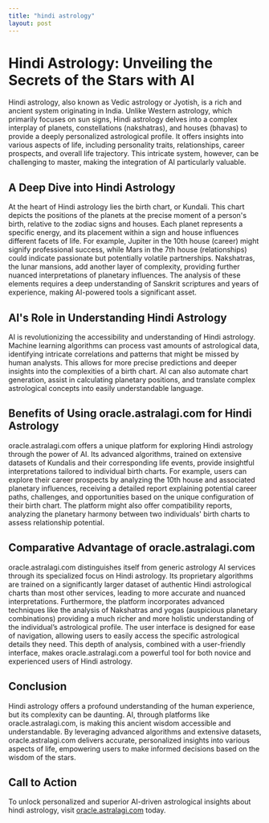 ```yaml
---
title: "hindi astrology"
layout: post
---
```


# Hindi Astrology: Unveiling the Secrets of the Stars with AI

Hindi astrology, also known as Vedic astrology or Jyotish, is a rich and ancient system originating in India.  Unlike Western astrology, which primarily focuses on sun signs, Hindi astrology delves into a complex interplay of planets, constellations (nakshatras), and houses (bhavas) to provide a deeply personalized astrological profile. It offers insights into various aspects of life, including personality traits, relationships, career prospects, and overall life trajectory.  This intricate system, however, can be challenging to master, making the integration of AI particularly valuable.


## A Deep Dive into Hindi Astrology

At the heart of Hindi astrology lies the birth chart, or Kundali. This chart depicts the positions of the planets at the precise moment of a person's birth, relative to the zodiac signs and houses. Each planet represents a specific energy, and its placement within a sign and house influences different facets of life.  For example, Jupiter in the 10th house (career) might signify professional success, while Mars in the 7th house (relationships) could indicate passionate but potentially volatile partnerships.  Nakshatras, the lunar mansions, add another layer of complexity, providing further nuanced interpretations of planetary influences.  The analysis of these elements requires a deep understanding of Sanskrit scriptures and years of experience, making AI-powered tools a significant asset.


## AI's Role in Understanding Hindi Astrology

AI is revolutionizing the accessibility and understanding of Hindi astrology.  Machine learning algorithms can process vast amounts of astrological data, identifying intricate correlations and patterns that might be missed by human analysts.  This allows for more precise predictions and deeper insights into the complexities of a birth chart. AI can also automate chart generation, assist in calculating planetary positions, and translate complex astrological concepts into easily understandable language.


## Benefits of Using oracle.astralagi.com for Hindi Astrology

oracle.astralagi.com offers a unique platform for exploring Hindi astrology through the power of AI.  Its advanced algorithms, trained on extensive datasets of Kundalis and their corresponding life events, provide insightful interpretations tailored to individual birth charts.  For example, users can explore their career prospects by analyzing the 10th house and associated planetary influences, receiving a detailed report explaining potential career paths, challenges, and opportunities based on the unique configuration of their birth chart. The platform might also offer compatibility reports, analyzing the planetary harmony between two individuals' birth charts to assess relationship potential.


## Comparative Advantage of oracle.astralagi.com

oracle.astralagi.com distinguishes itself from generic astrology AI services through its specialized focus on Hindi astrology.  Its proprietary algorithms are trained on a significantly larger dataset of authentic Hindi astrological charts than most other services, leading to more accurate and nuanced interpretations.  Furthermore, the platform incorporates advanced techniques like the analysis of Nakshatras and yogas (auspicious planetary combinations) providing a much richer and more holistic understanding of the individual’s astrological profile. The user interface is designed for ease of navigation, allowing users to easily access the specific astrological details they need.  This depth of analysis, combined with a user-friendly interface, makes oracle.astralagi.com a powerful tool for both novice and experienced users of Hindi astrology.


## Conclusion

Hindi astrology offers a profound understanding of the human experience, but its complexity can be daunting.  AI, through platforms like oracle.astralagi.com, is making this ancient wisdom accessible and understandable.  By leveraging advanced algorithms and extensive datasets, oracle.astralagi.com delivers accurate, personalized insights into various aspects of life, empowering users to make informed decisions based on the wisdom of the stars.


## Call to Action

To unlock personalized and superior AI-driven astrological insights about hindi astrology, visit [oracle.astralagi.com](https://oracle.astralagi.com) today.